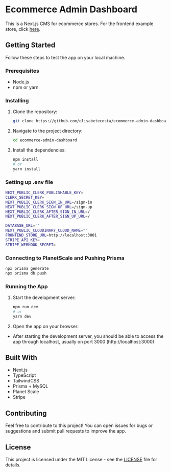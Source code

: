 # Ecommerce Admin Dashboard

This is a Next.js CMS for ecommerce stores. For the frontend example store, click [here](https://github.com/elisabetecosta/ecommerce-store).

## Getting Started

Follow these steps to test the app on your local machine.

### Prerequisites

- Node.js
- npm or yarn

### Installing

1. Clone the repository:

   ```bash
   git clone https://github.com/elisabetecosta/ecommerce-admin-dashboard.git

2. Navigate to the project directory:

    ```bash
    cd ecommerce-admin-dashboard

3. Install the dependencies:

    ```bash
    npm install
    # or
    yarn install

### Setting up .env file

  ```bash
  NEXT_PUBLIC_CLERK_PUBLISHABLE_KEY=
  CLERK_SECRET_KEY=
  NEXT_PUBLIC_CLERK_SIGN_IN_URL=/sign-in
  NEXT_PUBLIC_CLERK_SIGN_UP_URL=/sign-up
  NEXT_PUBLIC_CLERK_AFTER_SIGN_IN_URL=/
  NEXT_PUBLIC_CLERK_AFTER_SIGN_UP_URL=/
  
  DATABASE_URL=''
  NEXT_PUBLIC_CLOUDINARY_CLOUD_NAME=""
  FRONTEND_STORE_URL=http://localhost:3001
  STRIPE_API_KEY=
  STRIPE_WEBHOOK_SECRET=
  ```

### Connecting to PlanetScale and Pushing Prisma

  ```bash
  npx prisma generate
  npx prisma db push
   ```

### Running the App

1. Start the development server:

    ```bash
    npm run dev
    # or
    yarn dev
    
2. Open the app on your browser:

- After starting the development server, you should be able to access the app through localhost, usually on port 3000 (http://localhost:3000)

## Built With
- Next.js
- TypeScript
- TailwindCSS
- Prisma + MySQL
- Planet Scale
- Stripe

## Contributing
Feel free to contribute to this project! You can open issues for bugs or suggestions and submit pull requests to improve the app.

## License
This project is licensed under the MIT License - see the [LICENSE](https://github.com/elisabetecosta/ecommerce-admin-dashboard/blob/main/LICENSE.txt) file for details.
